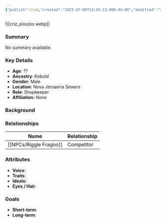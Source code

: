 ```yaml
---
{"publish":true,"created":"2025-07-09T13:45:13.000-04:00","modified":"2025-07-09T14:03:45.000-04:00","cssclasses":""}
---
```



![[criz_ploozio.webp]]
### Summary
No summary available.

### Key Details
- **Age**: ??
- **Ancestry**: Kobold
- **Gender**: Male
- **Location**: Nova Jersaeria Sewers
- **Role**: Shopkeeper
- **Affiliation:** None

### Background


### Relationships

| Name              | Relationship |
| ----------------- | ------------ |
| [[NPCs/Riggle Fragoo]] | Competitor   |

### Attributes
- **Voice**:
- **Traits**:  
- **Ideals:**
- **Eyes / Hair**:  

### Goals
- **Short-term**:  
- **Long-term**:  
